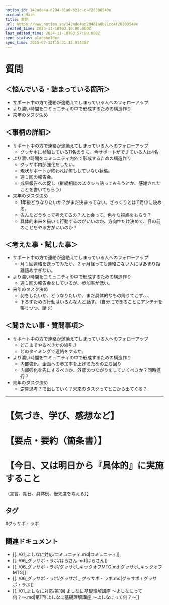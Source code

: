 ```yaml
---
notion_id: 142ade4a-d294-81a0-b21c-c4f28308549e
account: Main
title: 質問
url: https://www.notion.so/142ade4ad29481a0b21cc4f28308549e
created_time: 2024-11-18T03:10:00.000Z
last_edited_time: 2024-11-18T03:57:00.000Z
sync_status: placeholder
sync_time: 2025-07-12T15:01:15.014457
---
```

# 質問

## ＜悩んでいる・詰まっている箇所＞
- サポート中の方で連絡が途絶えてしまっている人へのフォローアップ
- より濃い時間をコミュニティの中で形成するための構造作り
- 来年のタスク決め
## ＜事柄の詳細＞
- サポート中の方で連絡が途絶えてしまっている人へのフォローアップ
  - グッサポに参加している11名のうち、今サポートができている人は4名
- より濃い時間をコミュニティ内外で形成するための構造作り
  - グッサポ内部強化をしたい。
  - 現状サポートが終われば何もしていない状態。
  - 週１回の報告会。
  - 成果報告への促し（継続相談のスクショ貼ってもらうとか、感謝されたことを書いてもらう）
- 来年のタスク決め
  - 1年後どうなりたいか？がまだ決まってない。ざっくりとは11月中に決める。
  - みんなどうやって考えてるの？人と会って、色々な視点をもらう？
  - 具体的未来を描いて行動するのがいいのか、方向性だけ決めて、目の前のことをやる方がいいのか？
## ＜考えた事・試した事＞
- サポート中の方で連絡が途絶えてしまっている人へのフォローアップ
  - 月１回連絡を送ってみたが、２ヶ月経っても連絡こない人にはあまり距離詰めすぎない。
- より濃い時間をコミュニティの中で形成するための構造作り
  - 週１回の報告会をしているが、参加率が低い。
- 来年のタスク決め
  - 何をしたいか、どうなりたいか。まだ具体的なもの降りてこず、、、
  - 下ろすための行動はいろんな人と話す。（自分にできることにアンテナを張りつつ、話す）
## ＜聞きたい事・質問事項＞
- サポート中の方で連絡が途絶えてしまっている人へのフォローアップ
  - どこまでやるべきかの線引き
  - どのタイミングで連絡をするか。
- より濃い時間をコミュニティの中で形成するための構造作り
  - 内部強化、企画への参加率を上げるための立ち回り
  - 内部強化を先にするべきか、外部のつながりをしていくべきか？同時進行？
- 来年のタスク決め
  - 逆算思考？で出していく？未来のタスクってどこから出てくる？
---
# 【気づき、学び、感想など】
# 【要点・要約（箇条書）】
# 【今日、又は明日から『具体的』に実施すること
（宣言、期日、具体例、優先度を考える）】

## タグ

#グッサポ・ラボ 

## 関連ドキュメント

- [[../01_よしなに対応/コミュニティ.md|コミュニティ]]
- [[../06_グッサポ・ラボ/はらさん.md|はらさん]]
- [[../06_グッサポ・ラボ/グッサポ_キックオフMTG.md|グッサポ_キックオフMTG]]
- [[../06_グッサポ・ラボ/グッサポ _ グッサポ・ラボ.md|グッサポ / グッサポ・ラボ]]
- [[../01_よしなに対応/第1回 よしなに基礎理解講座 〜よしなにって何？〜.md|第1回 よしなに基礎理解講座 〜よしなにって何？〜]]
